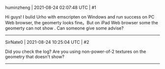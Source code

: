 huminzheng | 2021-08-24 02:07:48 UTC | #1

Hi guys!
I bulid Urho with emscripten on Windows  and run success on PC Web browser, the geomerty  looks fine。But on iPad Web browser some the geomerty can not show . Can someone  give some advise?

-------------------------

SirNate0 | 2021-08-24 10:25:04 UTC | #2

Did you check the log? Are you using non-power-of-2 textures on the geometry that doesn't show?

-------------------------

